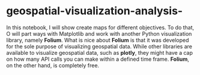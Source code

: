 # geospatial-visualization-analysis-
In this notebook, I will show create maps for different objectives. To do that, O will part ways with Matplotlib and work with another Python visualization library, namely **Folium**. What is nice about **Folium** is that it was developed for the sole purpose of visualizing geospatial data. While other libraries are available to visualize geospatial data, such as **plotly**, they might have a cap on how many API calls you can make within a defined time frame. **Folium**, on the other hand, is completely free.
